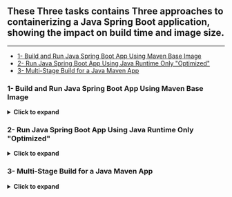 ## These Three tasks contains **Three approaches** to containerizing a Java Spring Boot application, showing the impact on **build time** and **image size**.
---
- [1- Build and Run Java Spring Boot App Using Maven Base Image](#1--build-and-run-java-spring-boot-app-using-maven-base-image)
- [2- Run Java Spring Boot App Using Java Runtime Only "Optimized"](#2--run-java-spring-boot-app-using-java-runtime-only-optimized)
- [3- Multi-Stage Build for a Java Maven App](#3--multi-stage-build-for-a-java-maven-app)

### 1- Build and Run Java Spring Boot App Using Maven Base Image
<details>
<summary><strong>Click to expand</strong></summary>

### **Steps**

1. **Clone the Application**

```bash
git clone https://github.com/Ibrahim-Adel15/Docker-1.git
cd Docker-1
```

2. **Dockerfile**

```dockerfile
FROM maven:sapmachine

WORKDIR /app

COPY . .

RUN mvn package

CMD ["java","-jar","target/demo-0.0.1-SNAPSHOT.jar"]



EXPOSE 8080
```

4. **Build Docker Image**

```bash
docker build -t app1 .

```

- The First build:-  
![d2](https://github.com/user-attachments/assets/f32502a0-801c-4385-a866-373d301b554f)

- Note the **image size** (usually larger because Maven and build tools are included)
![d3](https://github.com/user-attachments/assets/4004e3e7-aa81-4a99-83a4-1017de3c1079)
  
5. **Run Container**

```bash
docker run -d -p 8081:8080 --name task-8 app1

```

6. **Test Application**

```bash
curl http://localhost:8081
```

7. **Stop and Delete Container**

```bash
docker stop task-8
docker rm task-8

```

**Observations:**

- **Image Size:** Large (~600-700 MB)

- **Build Time:** Long (Maven build inside image)
</details>

### 2- Run Java Spring Boot App Using Java Runtime Only "Optimized"
<details>
<summary><strong>Click to expand</strong></summary>

### **Steps**

1. **Build the JAR File**

```bash
mvn package
```

2. **Dockerfile**

```dockerfile

FROM eclipse-temurin:17-jdk

WORKDIR /app


COPY Docker-1/target/demo-0.0.1-SNAPSHOT.jar app.jar


EXPOSE 8080

CMD ["java","-jar","app.jar"]

```

3. **Build Docker Image**

```bash
docker build -t app2 .
```

The First build:- a lot Faster than before.
-![E1](https://github.com/user-attachments/assets/911ebf8c-ef3e-4a76-88a5-280882b0494d)
 
- Note the **image size** (much smaller, ~400 MB)
![e11](https://github.com/user-attachments/assets/61a7f575-3ee7-4026-8dc9-66b97a7a6269)
   
4. **Run Container**

```bash
docker run -d -p 8081:8080 --name task-9 app2

```

5. **Test Application**

```bash
curl http://localhost:8081

```

6. **Stop and Delete Container**

```bash
docker stop task-9
docker rm task-9
```

**Observations:**

- **Image Size:** Smaller (~400 MB)

- **Build Time:** Faster (JAR already built outside Docker)
  
- [x]  Note:- all files + code are included as .zip in case you don't want to clone.
</details>

### **3- Multi-Stage Build for a Java Maven App**
<details>
<summary><strong>Click to expand</strong></summary>
This Task demonstrates how to use **Docker multi-stage builds** to create lightweight production images for Java applications.  
The project uses **Maven** to build the application and **Temurin JDK** to run it.

---

## **Objectives**

- Learn how to use Docker **multi-stage builds** for optimization.

- Understand how to separate build and runtime environments.

- Compare image sizes between full Maven builds and optimized runtime images.

---

## **📂 Application Overview**

This is a simple Java Spring Boot application that runs on port **8080** and displays a message confirming the app is running.

---

## **Dockerfile (Multi-Stage Build)**

```dockerfile
# ---------- Build Stage ----------
FROM maven:sapmachine AS build

WORKDIR /app


COPY . .

RUN mvn package

# ---------- Run Stage ----------
FROM eclipse-temurin:17-jdk

WORKDIR /app

COPY --from=build /app/target/*.jar app.jar

EXPOSE 8080

CMD ["java", "-jar", "app.jar"]
```

---

## **Steps**

### **1️⃣ Clone the Repository**

```bash
git clone https://github.com/Ibrahim-Adel15/Docker-1.git
cd Docker-1
```

---

### **2️⃣ Build the Multi-Stage Image**

```bash
docker build -t app3-multistage .
```

✅ **Note the image size** — it should be much smaller than a single-stage build, because only the JAR file and runtime dependencies are included.

![a2.jpg](C:\Users\bodey\Desktop\a2.jpg)

---

### **3️⃣ Run the Container**

```bash
docker run -d -p 8080:8080 --name app3 app3-multistage
```

---

### **4️⃣ Test the Application**

Use `curl` or your browser:

```bash
curl localhost:8080
```

✅ Expected output:

```
Hello from Spring Boot! (or similar app response)
```

---

### **5️⃣ Stop and Remove the Container**

```bash
docker stop app3
docker rm app3
```
</details>

